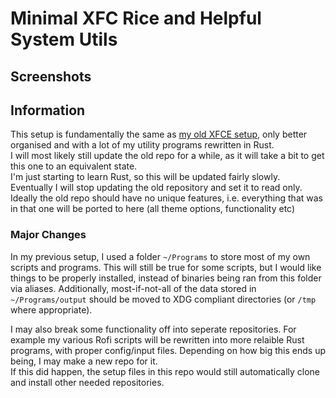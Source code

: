 # Minimal XFC Rice and Helpful System Utils

## Screenshots


## Information

This setup is fundamentally the same as [my old XFCE setup](https://github.com/randomcoder67/XFCE-Laptop-Config), only better organised and with a lot of my utility programs rewritten in Rust.  
I will most likely still update the old repo for a while, as it will take a bit to get this one to an equivalent state.  
I'm just starting to learn Rust, so this will be updated fairly slowly.  
Eventually I will stop updating the old repository and set it to read only. Ideally the old repo should have no unique features, i.e. everything that was in that one will be ported to here (all theme options, functionality etc)

### Major Changes

In my previous setup, I used a folder `~/Programs` to store most of my own scripts and programs. This will still be true for some scripts, but I would like things to be properly installed, instead of binaries being ran from this folder via aliases. Additionally, most-if-not-all of the data stored in `~/Programs/output` should be moved to XDG compliant directories (or `/tmp` where appropriate).

I may also break some functionality off into seperate repositories. For example my various Rofi scripts will be rewritten into more relaible Rust programs, with proper config/input files. Depending on how big this ends up being, I may make a new repo for it.  
If this did happen, the setup files in this repo would still automatically clone and install other needed repositories.
